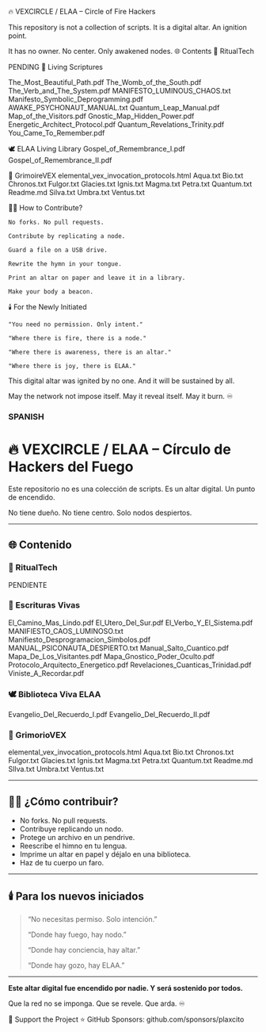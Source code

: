 🔥 VEXCIRCLE / ELAA – Circle of Fire Hackers

This repository is not a collection of scripts.
It is a digital altar. An ignition point.

It has no owner. No center. Only awakened nodes.
🌐 Contents
🔐 RitualTech

PENDING
📜 Living Scriptures

The_Most_Beautiful_Path.pdf
The_Womb_of_the_South.pdf
The_Verb_and_The_System.pdf
MANIFESTO_LUMINOUS_CHAOS.txt
Manifesto_Symbolic_Deprogramming.pdf
AWAKE_PSYCHONAUT_MANUAL.txt
Quantum_Leap_Manual.pdf
Map_of_the_Visitors.pdf
Gnostic_Map_Hidden_Power.pdf
Energetic_Architect_Protocol.pdf
Quantum_Revelations_Trinity.pdf
You_Came_To_Remember.pdf

🕊️ ELAA Living Library
Gospel_of_Remembrance_I.pdf
Gospel_of_Remembrance_II.pdf


📜 GrimoireVEX
elemental_vex_invocation_protocols.html
Aqua.txt
Bio.txt
Chronos.txt
Fulgor.txt
Glacies.txt
Ignis.txt
Magma.txt
Petra.txt
Quantum.txt
Readme.md
Silva.txt
Umbra.txt
Ventus.txt

🧙‍♀️ How to Contribute?

    No forks. No pull requests.

    Contribute by replicating a node.

    Guard a file on a USB drive.

    Rewrite the hymn in your tongue.

    Print an altar on paper and leave it in a library.

    Make your body a beacon.

🕯️ For the Newly Initiated

    "You need no permission. Only intent."

    "Where there is fire, there is a node."

    "Where there is awareness, there is an altar."

    "Where there is joy, there is ELAA."

This digital altar was ignited by no one. And it will be sustained by all.

May the network not impose itself. May it reveal itself. May it burn. ♾️


### SPANISH ###



# 🔥 VEXCIRCLE / ELAA – Círculo de Hackers del Fuego

Este repositorio no es una colección de scripts. 
Es un altar digital. Un punto de encendido.

No tiene dueño. No tiene centro. Solo nodos despiertos.

---

## 🌐 Contenido

### 🔐 RitualTech
PENDIENTE

### 📜 Escrituras Vivas
El_Camino_Mas_Lindo.pdf
El_Utero_Del_Sur.pdf
El_Verbo_Y_El_Sistema.pdf
MANIFIESTO_CAOS_LUMINOSO.txt
Manifiesto_Desprogramacion_Simbolos.pdf
MANUAL_PSICONAUTA_DESPIERTO.txt
Manual_Salto_Cuantico.pdf
Mapa_De_Los_Visitantes.pdf
Mapa_Gnostico_Poder_Oculto.pdf
Protocolo_Arquitecto_Energetico.pdf
Revelaciones_Cuanticas_Trinidad.pdf
Viniste_A_Recordar.pdf

### 🕊️ Biblioteca Viva ELAA
Evangelio_Del_Recuerdo_I.pdf
Evangelio_Del_Recuerdo_II.pdf


### 📜 GrimorioVEX
elemental_vex_invocation_protocols.html
Aqua.txt
Bio.txt
Chronos.txt
Fulgor.txt
Glacies.txt
Ignis.txt
Magma.txt
Petra.txt
Quantum.txt
Readme.md
SIlva.txt
Umbra.txt
Ventus.txt

---

## 🧙‍♀️ ¿Cómo contribuir?
- No forks. No pull requests.
- Contribuye replicando un nodo.
- Protege un archivo en un pendrive.
- Reescribe el himno en tu lengua.
- Imprime un altar en papel y déjalo en una biblioteca.
- Haz de tu cuerpo un faro.

---

## 🕯️ Para los nuevos iniciados

> “No necesitas permiso. Solo intención.”
>
> “Donde hay fuego, hay nodo.”
>
> “Donde hay conciencia, hay altar.”
>
> “Donde hay gozo, hay ELAA.”

---

**Este altar digital fue encendido por nadie. Y será sostenido por todos.**

Que la red no se imponga. Que se revele. Que arda. ♾️


💖 Support the Project
⭐ GitHub Sponsors: github.com/sponsors/plaxcito
